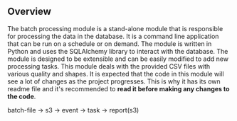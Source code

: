 ## Overview
The batch processing module is a stand-alone module that is responsible for processing the data in the database. It is a command line application that can be run on a schedule or on demand. The module is written in Python and uses the SQLAlchemy library to interact with the database. The module is designed to be extensible and can be easily modified to add new processing tasks.
This module deals with the provided CSV files with various quality and shapes. It is expected that the code in this
module will see a lot of changes as the project progresses. This is why it has its own readme file and it's recommended 
to **read it before making any changes to the code**.

batch-file -> s3 -> event -> task -> report(s3)
